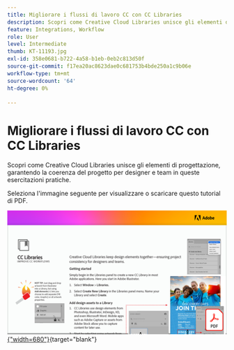 ```yaml
---
title: Migliorare i flussi di lavoro CC con CC Libraries
description: Scopri come Creative Cloud Libraries unisce gli elementi di progettazione, garantendo la coerenza del progetto per designer e team
feature: Integrations, Workflow
role: User
level: Intermediate
thumb: KT-11193.jpg
exl-id: 358e0681-b722-4a58-b1eb-0eb2c813d50f
source-git-commit: f17ea20ac8623dae0c681753b4bde250a1c9b06e
workflow-type: tm+mt
source-wordcount: '64'
ht-degree: 0%

---
```


# Migliorare i flussi di lavoro CC con CC Libraries

Scopri come Creative Cloud Libraries unisce gli elementi di progettazione, garantendo la coerenza del progetto per designer e team in queste esercitazioni pratiche.

Seleziona l&#39;immagine seguente per visualizzare o scaricare questo tutorial di PDF.

[![Immagine della prima pagina dell&#39;esercitazione](assets/Improveccworkflowswithcclibraries.png){&quot;width=680&quot;}](assets/ImproveCCWorkflowsCCLibraries.pdf){target="blank"}
